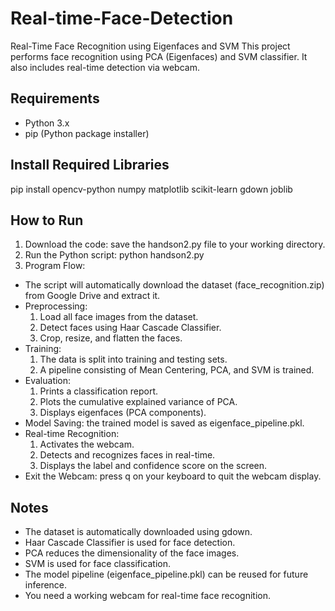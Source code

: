 # Real-time-Face-Detection

Real-Time Face Recognition using Eigenfaces and SVM
This project performs face recognition using PCA (Eigenfaces) and SVM classifier. It also includes real-time detection via webcam.

## Requirements
- Python 3.x
- pip (Python package installer)

## Install Required Libraries
pip install opencv-python numpy matplotlib scikit-learn gdown joblib

## How to Run
1. Download the code: save the handson2.py file to your working directory.
2. Run the Python script: python handson2.py
3. Program Flow:
- The script will automatically download the dataset (face_recognition.zip) from Google Drive and extract it.
- Preprocessing:
  1. Load all face images from the dataset.
  2. Detect faces using Haar Cascade Classifier.
  3. Crop, resize, and flatten the faces.
- Training:
  1. The data is split into training and testing sets.
  2. A pipeline consisting of Mean Centering, PCA, and SVM is trained.
- Evaluation:
  1. Prints a classification report.
  2. Plots the cumulative explained variance of PCA.
  3. Displays eigenfaces (PCA components).
- Model Saving: the trained model is saved as eigenface_pipeline.pkl.
- Real-time Recognition:
  1. Activates the webcam.
  2. Detects and recognizes faces in real-time.
  3. Displays the label and confidence score on the screen.
- Exit the Webcam: press q on your keyboard to quit the webcam display.

## Notes
- The dataset is automatically downloaded using gdown.
- Haar Cascade Classifier is used for face detection.
- PCA reduces the dimensionality of the face images.
- SVM is used for face classification.
- The model pipeline (eigenface_pipeline.pkl) can be reused for future inference.
- You need a working webcam for real-time face recognition.

